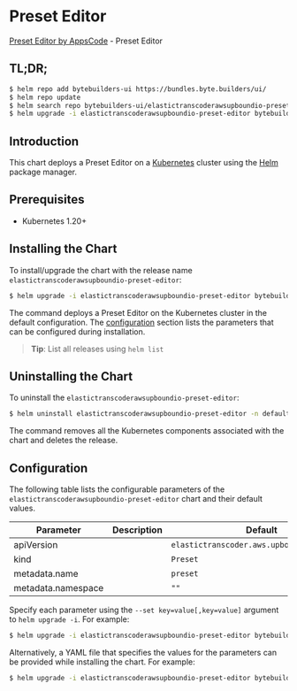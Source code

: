 # Preset Editor

[Preset Editor by AppsCode](https://byte.builders) - Preset Editor

## TL;DR;

```bash
$ helm repo add bytebuilders-ui https://bundles.byte.builders/ui/
$ helm repo update
$ helm search repo bytebuilders-ui/elastictranscoderawsupboundio-preset-editor --version=v0.4.18
$ helm upgrade -i elastictranscoderawsupboundio-preset-editor bytebuilders-ui/elastictranscoderawsupboundio-preset-editor -n default --create-namespace --version=v0.4.18
```

## Introduction

This chart deploys a Preset Editor on a [Kubernetes](http://kubernetes.io) cluster using the [Helm](https://helm.sh) package manager.

## Prerequisites

- Kubernetes 1.20+

## Installing the Chart

To install/upgrade the chart with the release name `elastictranscoderawsupboundio-preset-editor`:

```bash
$ helm upgrade -i elastictranscoderawsupboundio-preset-editor bytebuilders-ui/elastictranscoderawsupboundio-preset-editor -n default --create-namespace --version=v0.4.18
```

The command deploys a Preset Editor on the Kubernetes cluster in the default configuration. The [configuration](#configuration) section lists the parameters that can be configured during installation.

> **Tip**: List all releases using `helm list`

## Uninstalling the Chart

To uninstall the `elastictranscoderawsupboundio-preset-editor`:

```bash
$ helm uninstall elastictranscoderawsupboundio-preset-editor -n default
```

The command removes all the Kubernetes components associated with the chart and deletes the release.

## Configuration

The following table lists the configurable parameters of the `elastictranscoderawsupboundio-preset-editor` chart and their default values.

|     Parameter      | Description |                        Default                        |
|--------------------|-------------|-------------------------------------------------------|
| apiVersion         |             | <code>elastictranscoder.aws.upbound.io/v1beta1</code> |
| kind               |             | <code>Preset</code>                                   |
| metadata.name      |             | <code>preset</code>                                   |
| metadata.namespace |             | <code>""</code>                                       |


Specify each parameter using the `--set key=value[,key=value]` argument to `helm upgrade -i`. For example:

```bash
$ helm upgrade -i elastictranscoderawsupboundio-preset-editor bytebuilders-ui/elastictranscoderawsupboundio-preset-editor -n default --create-namespace --version=v0.4.18 --set apiVersion=elastictranscoder.aws.upbound.io/v1beta1
```

Alternatively, a YAML file that specifies the values for the parameters can be provided while
installing the chart. For example:

```bash
$ helm upgrade -i elastictranscoderawsupboundio-preset-editor bytebuilders-ui/elastictranscoderawsupboundio-preset-editor -n default --create-namespace --version=v0.4.18 --values values.yaml
```

